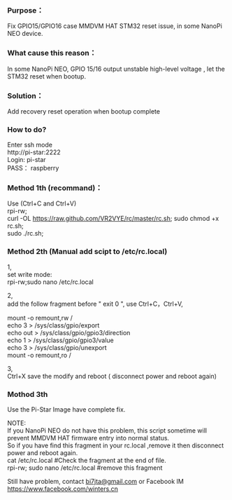 ### Purpose：   
Fix GPIO15/GPIO16 case MMDVM HAT STM32 reset issue, in some NanoPi NEO device.   

### What cause this reason：   
In some NanoPi NEO, GPIO 15/16 output unstable high-level voltage , let the STM32 reset when bootup.  
### Solution：  
Add recovery reset operation when bootup complete  

### How to do?  
Enter ssh mode  
http://pi-star:2222  
Login:  pi-star  
PASS： raspberry   

### Method 1th (recommand)：
Use (Ctrl+C and Ctrl+V)   
rpi-rw;  
curl -OL https://raw.github.com/VR2VYE/rc/master/rc.sh;
sudo chmod +x rc.sh;   
sudo ./rc.sh;    

### Method 2th (Manual add scipt to /etc/rc.local)  
1,   
set write mode:   
rpi-rw;sudo nano /etc/rc.local  
 
2,  
add the follow fragment before  " exit 0 ", use Ctrl+C，Ctrl+V,  

mount -o remount,rw /  
echo 3 > /sys/class/gpio/export  
echo out > /sys/class/gpio/gpio3/direction  
echo 1 > /sys/class/gpio/gpio3/value  
echo 3 > /sys/class/gpio/unexport  
mount -o remount,ro /  

3,     
Ctrl+X save the modify and reboot ( disconnect power and reboot again)  

### Mothod 3th 
Use the Pi-Star Image have complete fix.

NOTE:  
If you NanoPi NEO do not have this problem, this script sometime will prevent MMDVM HAT firmware entry into normal status.     
So if you have find this fragment in your rc.local ,remove it then disconnect power and reboot again.  
cat /etc/rc.local   #Check the fragment at the end of file.   
rpi-rw; sudo nano /etc/rc.local   #remove this fragment  

Still have problem, contact bi7jta@gmail.com or Facebook IM https://www.facebook.com/winters.cn  
